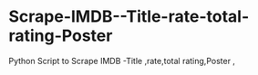 # Scrape-IMDB--Title-rate-total-rating-Poster
Python Script  to Scrape IMDB -Title ,rate,total rating,Poster , 
